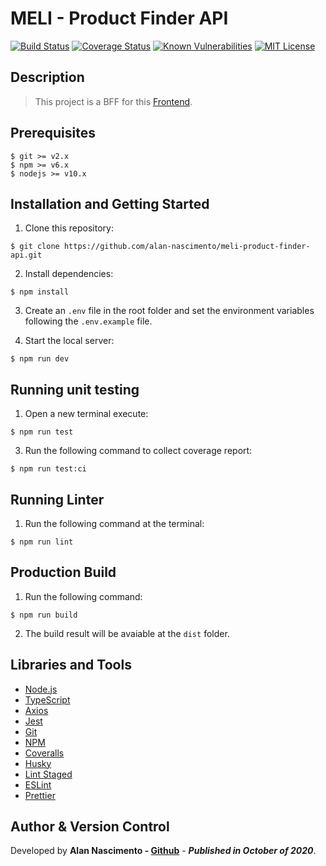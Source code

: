 # MELI - Product Finder API

[![Build Status](https://travis-ci.org/alan-nascimento/meli-product-finder-api.svg?branch=master)](https://travis-ci.org/alan-nascimento/meli-product-finder-api)
[![Coverage Status](https://coveralls.io/repos/github/alan-nascimento/meli-product-finder-api/badge.svg?branch=master)](https://coveralls.io/github/alan-nascimento/meli-product-finder-api?branch=master)
[![Known Vulnerabilities](https://snyk.io/test/github/alan-nascimento/product-finder-api/badge.svg)](https://snyk.io/test/github/alan-nascimento/product-finder-api)
[![MIT License](https://img.shields.io/badge/License-MIT-yellow.svg)](https://opensource.org/licenses/)

## Description

> This project is a BFF for this [Frontend](https://github.com/alan-nascimento/meli-product-finder).

## Prerequisites

```
$ git >= v2.x
$ npm >= v6.x
$ nodejs >= v10.x
```

## Installation and Getting Started

1. Clone this repository:

```
$ git clone https://github.com/alan-nascimento/meli-product-finder-api.git
```

2. Install dependencies:

```
$ npm install
```

3. Create an `.env` file in the root folder and set the environment variables following the `.env.example` file.

4. Start the local server:

```
$ npm run dev
```

## Running unit testing

1. Open a new terminal execute:

```
$ npm run test
```

3. Run the following command to collect coverage report:

```
$ npm run test:ci
```

## Running Linter

1. Run the following command at the terminal:

```
$ npm run lint
```

## Production Build

1. Run the following command:

```
$ npm run build
```

2. The build result will be avaiable at the `dist` folder.

## Libraries and Tools

- [Node.js](http://nodejs.org/)
- [TypeScript](https://www.typescriptlang.org/)
- [Axios](https://github.com/axios/axios)
- [Jest](https://jestjs.io/)
- [Git](https://git-scm.com/)
- [NPM](npmjs.com/)
- [Coveralls](https://coveralls.io)
- [Husky](https://github.com/typicode/husky)
- [Lint Staged](https://github.com/okonet/lint-staged)
- [ESLint](https://eslint.org/)
- [Prettier](https://prettier.io/)

## Author & Version Control

Developed by **Alan Nascimento - [Github](https://github.com/alan-nascimento)** - **_Published in October of 2020_**.
